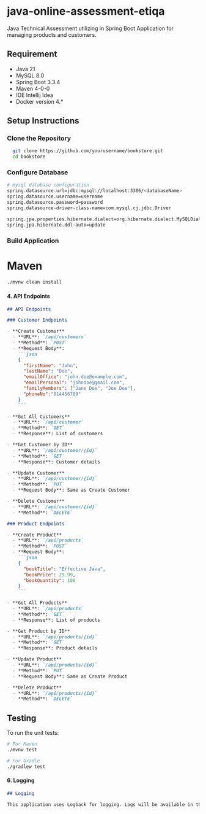 # java-online-assessment-etiqa
Java Technical Assessment utilizing in Spring Boot Application for managing products and customers.


## Requirement
- Java 21
- MySQL 8.0
- Spring Boot 3.3.4
- Maven 4-0-0
- IDE Intellij Idea
- Docker version 4.*

## Setup Instructions

### Clone the Repository
```bash
  git clone https://github.com/yourusername/bookstore.git
  cd bookstore
```
### Configure Database
  ``` bash
# mysql database configuration
spring.datasource.url=jdbc:mysql://localhost:3306/<databaseName>
spring.datasource.username=username
spring.datasource.password=password
spring.datasource-driver-class-name=com.mysql.cj.jdbc.Driver

spring.jpa.properties.hibernate.dialect=org.hibernate.dialect.MySQLDialect
spring.jpa.hibernate.ddl-auto=update
```
### Build Application 
# Maven
``` bash
./mvnw clean install
```


#### 4. **API Endpoints**
```markdown
## API Endpoints

### Customer Endpoints

- **Create Customer**
  - **URL**: `/api/customers`
  - **Method**: `POST`
  - **Request Body**:
    ```json
    {
      "firstName": "John",
      "lastName": "Doe",
      "emailOffice": "john.doe@example.com",
      "emailPersonal": "johndoe@gmail.com",
      "familyMembers": ["Jane Doe", "Joe Doe"],
      "phoneNo":"014456789"
    }
    ```

- **Get All Customers**
  - **URL**: `/api/customer`
  - **Method**: `GET`
  - **Response**: List of customers

- **Get Customer by ID**
  - **URL**: `/api/customer/{id}`
  - **Method**: `GET`
  - **Response**: Customer details

- **Update Customer**
  - **URL**: `/api/customer/{id}`
  - **Method**: `PUT`
  - **Request Body**: Same as Create Customer

- **Delete Customer**
  - **URL**: `/api/customer/{id}`
  - **Method**: `DELETE`

### Product Endpoints

- **Create Product**
  - **URL**: `/api/products`
  - **Method**: `POST`
  - **Request Body**:
    ```json
    {
      "bookTitle": "Effective Java",
      "bookPrice": 29.99,
      "bookQuantity": 100
    }
    ```

- **Get All Products**
  - **URL**: `/api/products`
  - **Method**: `GET`
  - **Response**: List of products

- **Get Product by ID**
  - **URL**: `/api/products/{id}`
  - **Method**: `GET`
  - **Response**: Product details

- **Update Product**
  - **URL**: `/api/products/{id}`
  - **Method**: `PUT`
  - **Request Body**: Same as Create Product

- **Delete Product**
  - **URL**: `/api/products/{id}`
  - **Method**: `DELETE`

```
## Testing

To run the unit tests:
```bash
# For Maven
./mvnw test

# For Gradle
./gradlew test

```

#### 6. **Logging**
```markdown
## Logging

This application uses Logback for logging. Logs will be available in the console and can be configured in the `src/main/resources/logback-spring.xml` file.
```

